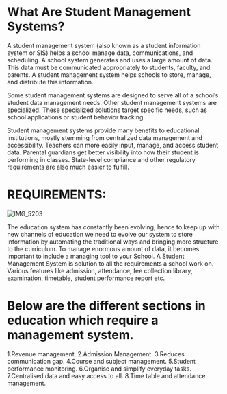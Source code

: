 
# What Are Student Management Systems?
A student management system (also known as a student information system or SIS) helps a school manage data, communications, and scheduling. A school system generates and uses a large amount of data. This data must be communicated appropriately to students, faculty, and parents. A student management system helps schools to store, manage, and distribute this information.

Some student management systems are designed to serve all of a school’s student data management needs. Other student management systems are specialized. These specialized solutions target specific needs, such as school applications or student behavior tracking.

Student management systems provide many benefits to educational institutions, mostly stemming from centralized data management and accessibility. Teachers can more easily input, manage, and access student data. Parental guardians get better visibility into how their student is performing in classes. State-level compliance and other regulatory requirements are also much easier to fulfill.



# REQUIREMENTS:

![IMG_5203](https://user-images.githubusercontent.com/80455876/114554448-5aec8c00-9c84-11eb-9ff8-c50dc60f9fe8.JPG)

The education system has constantly been evolving, hence to keep up with new channels of education we need to evolve our system to store information by automating the traditional ways and bringing more structure to the curriculum.
To manage enormous amount of data, it becomes important to include a managing tool to your School. A Student Management System is solution to all the requirements a school work on. Various features like admission, attendance, fee collection library, examination, timetable, student performance report etc.
# Below are the different sections in education which require a management system.    
1.Revenue management.
2.Admission Management.
3.Reduces communication gap.
4.Course and subject management.
5.Student performance monitoring.
6.Organise and simplify everyday tasks.
7.Centralised data and easy access to all.
8.Time table and attendance management.
 
